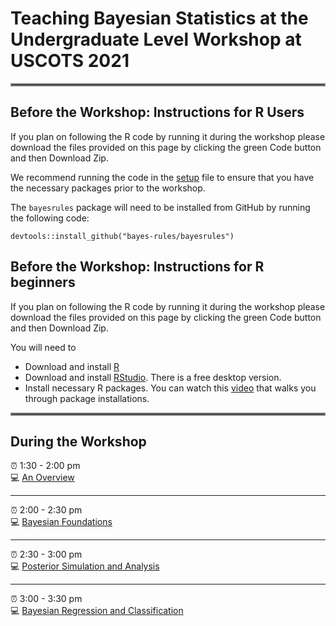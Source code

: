 # Teaching Bayesian Statistics at the Undergraduate Level Workshop at USCOTS 2021

<hr style="border:2px solid gray"> </hr>

## Before the Workshop: Instructions for R Users

If you plan on following the R code by running it during the workshop please download the files provided on this page by clicking  the green Code button and then Download Zip. 

We recommend running the code in the [setup](https://github.com/bayes-rules/uscots-2021/blob/main/R/00-setup.R) file to ensure that you have the necessary packages prior to the workshop.

The `bayesrules` package will need to be installed from GitHub by running the following code:

`devtools::install_github("bayes-rules/bayesrules")`


## Before the Workshop: Instructions for R beginners

If you plan on following the R code by running it during the workshop please download the files provided on this page by clicking  the green Code button and then Download Zip.

You will need to 

- Download and install [R](https://mirror.las.iastate.edu/CRAN/)
- Download and install [RStudio](https://www.rstudio.com/products/rstudio/download/). There is a free desktop version.
- Install necessary R packages. You can watch this [video](https://uci.yuja.com/V/Video?v=3259368&node=10932173&a=691723361&autoplay=1) that walks you through package installations.

<hr style="border:2px solid gray"> </hr>

## During the Workshop

:alarm_clock:	1:30 - 2:00 pm  
:computer: [An Overview](https://bayes-rules-uscots2021.netlify.app/slides/00-intro.html)

---

:alarm_clock:	2:00 - 2:30 pm  
:computer: [Bayesian Foundations](https://bayes-rules-uscots2021.netlify.app/slides/01-foundations.html)

---

:alarm_clock:	2:30 - 3:00 pm  
:computer: [Posterior Simulation and  Analysis](https://bayes-rules-uscots2021.netlify.app/slides/02-posterior.html)

---

:alarm_clock:	3:00 - 3:30 pm  
:computer: [Bayesian Regression and Classification](https://bayes-rules-uscots2021.netlify.app/slides/03-modeling.html)
